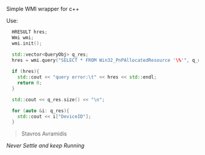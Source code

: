 Simple WMI wrapper for c++

Use:
```cpp
  HRESULT hres;
  Wmi wmi;
  wmi.init();

  std::vector<QueryObj> q_res;
  hres = wmi.query("SELECT * FROM Win32_PnPAllocatedResource '\%'", q_res);
  
  if (hres){
    std::cout << "query error:\t" << hres << std::endl;
    return 0;
  }

  std::cout << q_res.size() << "\n";

  for (auto &i: q_res){
    std::cout << i["DeviceID"];
  }
```



> Stavros Avramidis

_Never Settle and keep Running_
